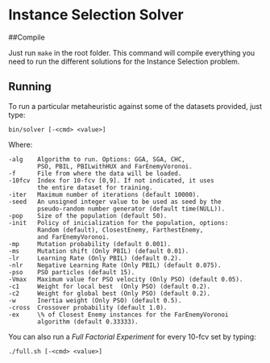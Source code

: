 Instance Selection Solver
=========================

##Compile

Just run `make` in the root folder. This command will compile everything you need to run the different solutions for the Instance Selection problem.

## Running

To run a particular metaheuristic against some of the datasets provided, just type:

	bin/solver [-<cmd> <value>]

Where:

	-alg    Algorithm to run. Options: GGA, SGA, CHC,
	        PSO, PBIL, PBILwithHUX and FarEnemyVoronoi.
	-f      File from where the data will be loaded.
	-10fcv  Index for 10-fcv [0,9]. If not indicated, it uses
	        the entire dataset for training.
	-iter   Maximum number of iterations (default 10000).
	-seed   An unsigned integer value to be used as seed by the
	        pseudo-random number generator (default time(NULL)).
	-pop    Size of the population (default 50).
	-init   Policy of inicialization for the population, options:
	        Random (default), ClosestEnemy, FarthestEnemy,
	        and FarEnemyVoronoi.
	-mp     Mutation probability (default 0.001).
	-ms     Mutation shift (Only PBIL) (default 0.01).
	-lr     Learning Rate (Only PBIL) (default 0.2).
	-nlr    Negative Learning Rate (Only PBIL) (default 0.075).
	-pso    PSO particles (default 15).
	-Vmax   Maximum value for PSO velocity (Only PSO) (default 0.05).
	-c1     Weight for local best  (Only PSO) (default 0.2).
	-c2     Weight for global best (Only PSO) (default 0.2).
	-w      Inertia weight (Only PSO) (default 0.5).
	-cross  Crossover probability (default 1.0).
	-ex     \% of Closest Enemy instances for the FarEnemyVoronoi
	        algorithm (default 0.33333).

You can also run a *Full Factorial Experiment* for every 10-fcv set by typing:

	./full.sh [-<cmd> <value>]
